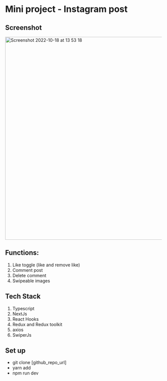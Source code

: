 # Mini project - Instagram post

## Screenshot


<img width="651" alt="Screenshot 2022-10-18 at 13 53 18" src="https://user-images.githubusercontent.com/74729473/196422551-90b3f7c9-f978-46d7-b362-3a87b2205b2b.png">

## Functions: 

1. Like toggle (like and remove like)
2. Comment post
3. Delete comment
3. Swipeable images

## Tech Stack

1. Typescript
2. NextJs
3. React Hooks
4. Redux and Redux toolkit
5. axios
6. SwiperJs

## Set up

- git clone [github_repo_url]
- yarn add
- npm run dev
